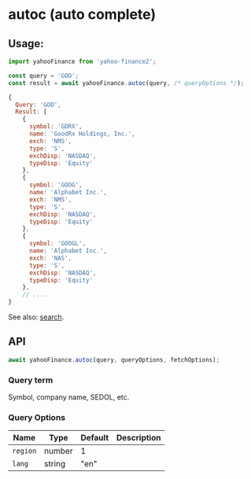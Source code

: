 # autoc (auto complete)

## Usage:

```js
import yahooFinance from 'yahoo-finance2';

const query = 'GOO';
const result = await yahooFinance.autoc(query, /* queryOptions */);

{
  Query: 'GOO',
  Result: [
    {
      symbol: 'GDRX',
      name: 'GoodRx Holdings, Inc.',
      exch: 'NMS',
      type: 'S',
      exchDisp: 'NASDAQ',
      typeDisp: 'Equity'
    },
    {
      symbol: 'GOOG',
      name: 'Alphabet Inc.',
      exch: 'NMS',
      type: 'S',
      exchDisp: 'NASDAQ',
      typeDisp: 'Equity'
    },
    {
      symbol: 'GOOGL',
      name: 'Alphabet Inc.',
      exch: 'NAS',
      type: 'S',
      exchDisp: 'NASDAQ',
      typeDisp: 'Equity'
    },
    // ....
}
```

See also: [search](./search.md).

## API

```js
await yahooFinance.autoc(query, queryOptions, fetchOptions);
```

### Query term

Symbol, company name, SEDOL, etc.

### Query Options

| Name          | Type      | Default    | Description                       |
| ------------- | ----------| ---------- | --------------------------------- |
| `region`      | number    | 1          |                                   |
| `lang`        | string    | "en"       |                                   |
